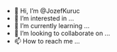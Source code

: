 - 👋 Hi, I’m @JozefKuruc
- 👀 I’m interested in ...
- 🌱 I’m currently learning ...
- 💞️ I’m looking to collaborate on ...
- 📫 How to reach me ...

<!---
JozefKuruc/JozefKuruc is a ✨ special ✨ repository because its `README.md` (this file) appears on your GitHub profile.
You can click the Preview link to take a look at your changes.
--->
